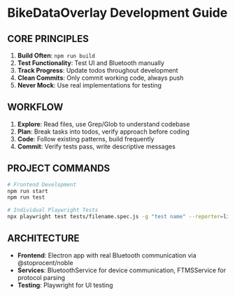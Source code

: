 # BikeDataOverlay Development Guide

## CORE PRINCIPLES

1. **Build Often**: `npm run build`
2. **Test Functionality**: Test UI and Bluetooth manually
3. **Track Progress**: Update todos throughout development
4. **Clean Commits**: Only commit working code, always push
5. **Never Mock**: Use real implementations for testing

## WORKFLOW

1. **Explore**: Read files, use Grep/Glob to understand codebase
2. **Plan**: Break tasks into todos, verify approach before coding
3. **Code**: Follow existing patterns, build frequently
4. **Commit**: Verify tests pass, write descriptive messages

## PROJECT COMMANDS

```bash
# Frontend Development
npm run start
npm run test

# Individual Playwright Tests
npx playwright test tests/filename.spec.js -g "test name" --reporter=line
```

## ARCHITECTURE

- **Frontend**: Electron app with real Bluetooth communication via @stoprocent/noble
- **Services**: BluetoothService for device communication, FTMSService for protocol parsing
- **Testing**: Playwright for UI testing

